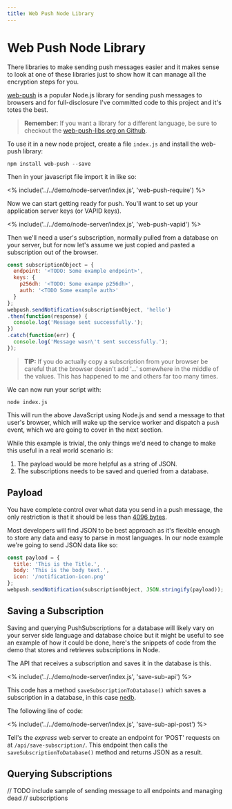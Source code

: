 ```yaml
---
title: Web Push Node Library
---
```

# Web Push Node Library

There libraries to make sending push messages easier and it makes sense to
look at one of these libraries just to show how it can manage all the encryption
steps for you.

[web-push](https://github.com/web-push-libs/web-push) is a popular Node.js
library for sending push messages to browsers and for full-disclosure
I've committed code to this project and it's totes the best.

> **Remember**: If you want a library for a different language, be sure to
> checkout the [web-push-libs org on Github](https://github.com/web-push-libs/).

To use it in a new node project, create a file `index.js` and install the
web-push library:

    npm install web-push --save

Then in your javascript file import it in like so:

<% include('../../demo/node-server/index.js', 'web-push-require') %>

Now we can start getting ready for push. You'll want to set up your application
server keys (or VAPID keys).

<% include('../../demo/node-server/index.js', 'web-push-vapid') %>

Then we'll need a user's subscription, normally pulled from a database on
your server, but for now let's assume we just copied and pasted a
subscription out of the browser.

```javascript
const subscriptionObject = {
  endpoint: '<TODO: Some example endpoint>',
  keys: {
    p256dh: '<TODO: Some exampe p256dh>',
    auth: '<TODO Some example auth>'
  }
};
webpush.sendNotification(subscriptionObject, 'hello')
.then(function(response) {
  console.log('Message sent successfully.');
})
.catch(function(err) {
  console.log('Message wasn\'t sent successfully.');
});
```

> **TIP:** If you do actually copy a subscription from your browser be careful
> that the browser doesn't add '...' somewhere in the middle of the values.
> This has happened to me and others far too many times.

We can now run your script with:

    node index.js

This will run the above JavaScript using Node.js and send a message to
that user's browser, which will wake up the service worker and dispatch
a `push` event, which we are going to cover in the next section.

While this example is trivial, the only things we'd need to change to make this
useful in a real world scenario is:

1. The payload would be more helpful as a string of JSON.
1. The subscriptions needs to be saved and queried from a database.

## Payload

You have complete control over what data you send in a push message, the only
restriction is that it should be less than <a href="https://tools.ietf.org/html/draft-ietf-webpush-protocol-10#section-7.2">4096 bytes</a>.

Most developers will find JSON to be best approach as it's flexible enough to
store any data and easy to parse in most languages. In our node example
we're going to send JSON data like so:

```javascript
const payload = {
  title: 'This is the Title.',
  body: 'This is the body text.',
  icon: '/notification-icon.png'
};
webpush.sendNotification(subscriptionObject, JSON.stringify(payload));
```

## Saving a Subscription

Saving and querying PushSubscriptions for a database will likely vary on your
server side language and database choice but it might be useful to see
an example of how it could be done, here's the snippets of code from the
demo that stores and retrieves subscriptions in Node.

The API that receives a subscription and saves it in the database is this.

<% include('../../demo/node-server/index.js', 'save-sub-api') %>

This code has a method `saveSubscriptionToDatabase()` which saves a
subscription in a database, in this case [nedb](https://github.com/louischatriot/nedb).

The following line of code:

<% include('../../demo/node-server/index.js', 'save-sub-api-post') %>

Tell's the *express* web server to create an endpoint for 'POST' requests
on at `/api/save-subscription/`. This endpoint then calls the
`saveSubscriptionToDatabase()` method and returns JSON as a result.

## Querying Subscriptions

// TODO include sample of sending message to all endpoints and managing dead
// subscriptions
